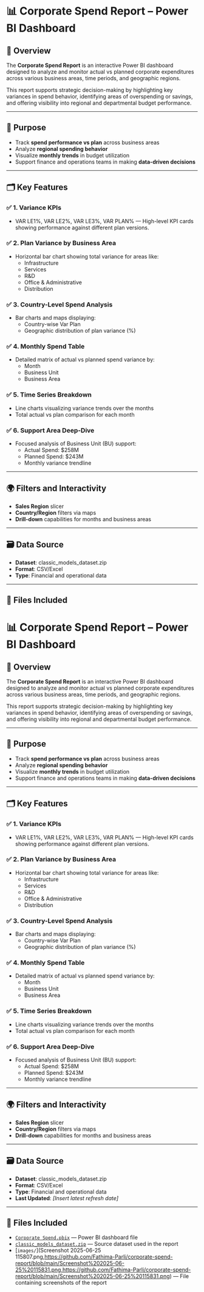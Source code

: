# 📊 Corporate Spend Report – Power BI Dashboard

## 📌 Overview
The **Corporate Spend Report** is an interactive Power BI dashboard designed to analyze and monitor actual vs planned corporate expenditures across various business areas, time periods, and geographic regions.

This report supports strategic decision-making by highlighting key variances in spend behavior, identifying areas of overspending or savings, and offering visibility into regional and departmental budget performance.

---

## 🎯 Purpose
- Track **spend performance vs plan** across business areas
- Analyze **regional spending behavior**
- Visualize **monthly trends** in budget utilization
- Support finance and operations teams in making **data-driven decisions**

---

## 🗂️ Key Features

### ✅ 1. Variance KPIs
- VAR LE1%, VAR LE2%, VAR LE3%, VAR PLAN% — High-level KPI cards showing performance against different plan versions.

### ✅ 2. Plan Variance by Business Area
- Horizontal bar chart showing total variance for areas like:
  - Infrastructure
  - Services
  - R&D
  - Office & Administrative
  - Distribution

### ✅ 3. Country-Level Spend Analysis
- Bar charts and maps displaying:
  - Country-wise Var Plan
  - Geographic distribution of plan variance (%)

### ✅ 4. Monthly Spend Table
- Detailed matrix of actual vs planned spend variance by:
  - Month
  - Business Unit
  - Business Area

### ✅ 5. Time Series Breakdown
- Line charts visualizing variance trends over the months
- Total actual vs plan comparison for each month

### ✅ 6. Support Area Deep-Dive
- Focused analysis of Business Unit (BU) support:
  - Actual Spend: $258M
  - Planned Spend: $243M
  - Monthly variance trendline

---

## 🌍 Filters and Interactivity
- **Sales Region** slicer
- **Country/Region** filters via maps
- **Drill-down** capabilities for months and business areas

---

## 🗃️ Data Source
- **Dataset**: classic_models_dataset.zip
- **Format**: CSV/Excel
- **Type**: Financial and operational data


---

## 📁 Files Included 
# 📊 Corporate Spend Report – Power BI Dashboard

## 📌 Overview
The **Corporate Spend Report** is an interactive Power BI dashboard designed to analyze and monitor actual vs planned corporate expenditures across various business areas, time periods, and geographic regions.

This report supports strategic decision-making by highlighting key variances in spend behavior, identifying areas of overspending or savings, and offering visibility into regional and departmental budget performance.

---

## 🎯 Purpose
- Track **spend performance vs plan** across business areas
- Analyze **regional spending behavior**
- Visualize **monthly trends** in budget utilization
- Support finance and operations teams in making **data-driven decisions**

---

## 🗂️ Key Features

### ✅ 1. Variance KPIs
- VAR LE1%, VAR LE2%, VAR LE3%, VAR PLAN% — High-level KPI cards showing performance against different plan versions.

### ✅ 2. Plan Variance by Business Area
- Horizontal bar chart showing total variance for areas like:
  - Infrastructure
  - Services
  - R&D
  - Office & Administrative
  - Distribution

### ✅ 3. Country-Level Spend Analysis
- Bar charts and maps displaying:
  - Country-wise Var Plan
  - Geographic distribution of plan variance (%)

### ✅ 4. Monthly Spend Table
- Detailed matrix of actual vs planned spend variance by:
  - Month
  - Business Unit
  - Business Area

### ✅ 5. Time Series Breakdown
- Line charts visualizing variance trends over the months
- Total actual vs plan comparison for each month

### ✅ 6. Support Area Deep-Dive
- Focused analysis of Business Unit (BU) support:
  - Actual Spend: $258M
  - Planned Spend: $243M
  - Monthly variance trendline

---

## 🌍 Filters and Interactivity
- **Sales Region** slicer
- **Country/Region** filters via maps
- **Drill-down** capabilities for months and business areas

---

## 🗃️ Data Source
- **Dataset**: classic_models_dataset.zip
- **Format**: CSV/Excel
- **Type**: Financial and operational data
- **Last Updated**: _[Insert latest refresh date]_

---

## 📁 Files Included 
- [`Corporate Spend.pbix`](https://github.com/Fathima-Parli/corporate-spend-report/blob/main/Corporate%20Spend%20(1).pbix) — Power BI dashboard file
- [`classic_models_dataset.zip`](https://github.com/Fathima-Parli/corporate-spend-report/blob/main/classic_models_dataset.zip) — Source dataset used in the report
- [`images/`](Screenshot 2025-06-25 115807.png,https://github.com/Fathima-Parli/corporate-spend-report/blob/main/Screenshot%202025-06-25%20115831.png,https://github.com/Fathima-Parli/corporate-spend-report/blob/main/Screenshot%202025-06-25%20115831.png) — File containing screenshots of the report
